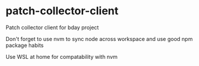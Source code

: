 # patch-collector-client
Patch collector client for bday project

Don't forget to use nvm to sync node across workspace and use good npm package habits

Use WSL at home for compatability with nvm
